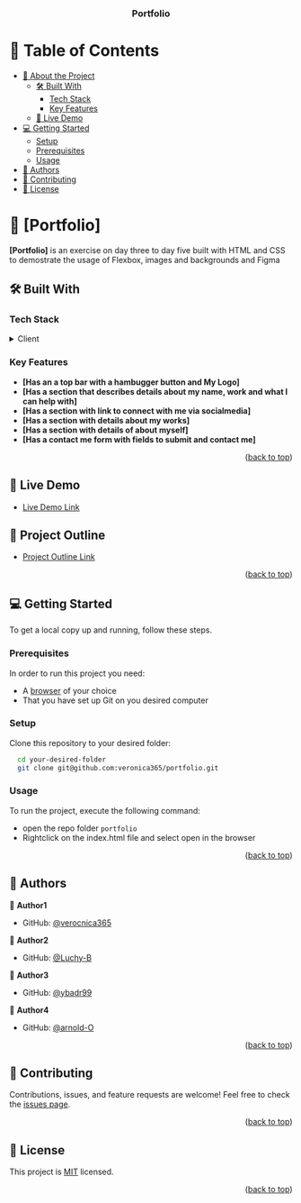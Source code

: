 <a name="readme-top"></a>

<div align="center">
  <h3><b>Portfolio</b></h3>

</div>

# 📗 Table of Contents

- [📖 About the Project](#about-project)
  - [🛠 Built With](#built-with)
    - [Tech Stack](#tech-stack)
    - [Key Features](#key-features)
  - [🚀 Live Demo](#live-demo)
- [💻 Getting Started](#getting-started)
  - [Setup](#setup)
  - [Prerequisites](#prerequisites)
  - [Usage](#usage)
- [👥 Authors](#authors)
- [🤝 Contributing](#contributing)
- [📝 License](#license)

# 📖 [Portfolio] <a name="about-project"></a>

**[Portfolio]** is an exercise on day three to day five built with HTML and CSS to demostrate the usage of Flexbox, images and backgrounds and Figma

## 🛠 Built With <a name="built-with"></a>

### Tech Stack <a name="tech-stack"></a>

<details>
  <summary>Client</summary>
  <ul>
    <li><a href="https://web.dev/learn/css/?gclid=EAIaIQobChMIsdaclZC9_AIViIjVCh2zoAV1EAAYASAAEgJf5PD_BwE">HTML and CSS</a></li>
  </ul>
</details>
</details>

### Key Features <a name="key-features"></a>

- **[Has an a top bar with a hambugger button and My Logo]**
- **[Has a section that describes details about my name, work and what I can help with]**
- **[Has a section with link to connect with me via socialmedia]**
- **[Has a section with details about my works]**
- **[Has a section with details of about myself]**
- **[Has a contact me form with fields to submit and contact me]**

<p align="right">(<a href="#readme-top">back to top</a>)</p>

## 🚀 Live Demo <a name="live-demo"></a>

- [Live Demo Link](https://veronica365.github.io/portfolio_v2/)

## 🚀 Project Outline <a name="project-outline"></a>

- [Project Outline Link](https://www.loom.com/share/158018931431454f8353f75a0d628aa1)

<p align="right">(<a href="#readme-top">back to top</a>)</p>

## 💻 Getting Started <a name="getting-started"></a>

To get a local copy up and running, follow these steps.

### Prerequisites

In order to run this project you need:

- A [browser](https://www.google.com/search?q=what+is+a+browser&oq=what+is+a+browser&aqs=chrome..69i57.2748j0j1&sourceid=chrome&ie=UTF-8) of your choice
- That you have set up Git on you desired computer

### Setup

Clone this repository to your desired folder:

```sh
  cd your-desired-folder
  git clone git@github.com:veronica365/portfolio.git
```

### Usage

To run the project, execute the following command:

- open the repo folder `portfolio`
- Rightclick on the index.html file and select open in the browser

<p align="right">(<a href="#readme-top">back to top</a>)</p>

## 👥 Authors <a name="authors"></a>

👤 **Author1**

- GitHub: [@verocnica365](https://github.com/verocnica365)

👤 **Author2**

- GitHub: [@Luchy-B](https://github.com/Luchy-B)

👤 **Author3**

- GitHub: [@ybadr99](https://github.com/ybadr99)

👤 **Author4**

- GitHub: [@arnold-O](https://github.com/arnold-O)

<p align="right">(<a href="#readme-top">back to top</a>)</p>

## 🤝 Contributing <a name="contributing"></a>

Contributions, issues, and feature requests are welcome!
Feel free to check the [issues page](../../issues/).

<p align="right">(<a href="#readme-top">back to top</a>)</p>

## 📝 License <a name="license"></a>

This project is [MIT](./LICENSE) licensed.

<p align="right">(<a href="#readme-top">back to top</a>)</p>
